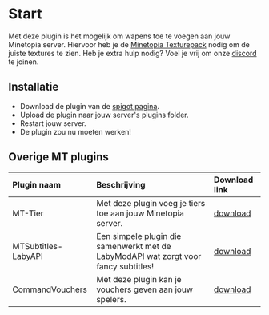 # Start

Met deze plugin is het mogelijk om wapens toe te voegen aan jouw Minetopia server. Hiervoor heb je de [Minetopia Texturepack](https://texturepacks.dusdavidgames.nl/Minetopia_v1.12_Latest.zip) nodig om de juiste textures te zien. Heb je extra hulp nodig? Voel je vrij om onze [discord](https://discord.gg/AvRpCUZ) te joinen.

## Installatie

- Download de plugin van de [spigot pagina](https://www.spigotmc.org/resources/mt-wapens.76350/).
- Upload de plugin naar jouw server's plugins folder.
- Restart jouw server.
- De plugin zou nu moeten werken!

## Overige MT plugins
| Plugin naam        | Beschrijving           | Download link  |
|:------------- |:-------------|:-----|
| MT-Tier      | Met deze plugin voeg je tiers toe aan jouw Minetopia server. | [download](https://www.spigotmc.org/resources/mt-tier.89505/) |
| MTSubtitles-LabyAPI | Een simpele plugin die samenwerkt met de LabyModAPI wat zorgt voor fancy subtitles! | [download](https://www.spigotmc.org/resources/mtsubtitles-labyapi.87567/) |
| CommandVouchers | Met deze plugin kan je vouchers geven aan jouw spelers. | [download](https://www.spigotmc.org/resources/commandvouchers.82826/) |